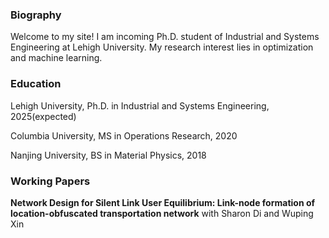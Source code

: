 ### Biography

Welcome to my site! I am incoming Ph.D. student of Industrial and Systems Engineering at Lehigh University. My research interest lies in optimization and machine learning.

### Education

Lehigh University, Ph.D. in Industrial and Systems Engineering, 2025(expected)

Columbia University, MS in Operations Research, 2020

Nanjing University, BS in Material Physics, 2018

### Working Papers

**Network Design for Silent Link User Equilibrium: Link-node formation of
location-obfuscated transportation network** with Sharon Di and Wuping Xin



